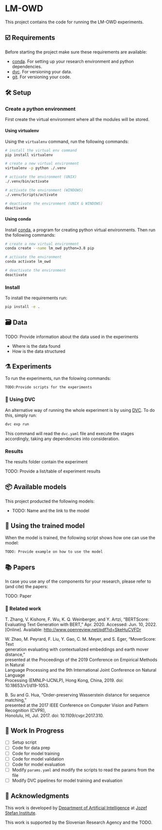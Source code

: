 # LM-OWD

This project contains the code for running the LM-OWD experiments.

## ☑️ Requirements

Before starting the project make sure these requirements are available:

- [conda][conda]. For setting up your research environment and python dependencies.
- [dvc][dvc]. For versioning your data.
- [git][git]. For versioning your code.

## 🛠️ Setup

### Create a python environment

First create the virtual environment where all the modules will be stored.

#### Using virtualenv

Using the `virtualenv` command, run the following commands:

```bash
# install the virtual env command
pip install virtualenv

# create a new virtual environment
virtualenv -p python ./.venv

# activate the environment (UNIX)
./.venv/bin/activate

# activate the environment (WINDOWS)
./.venv/Scripts/activate

# deactivate the environment (UNIX & WINDOWS)
deactivate
```

#### Using conda

Install [conda][conda], a program for creating python virtual environments. Then run the following commands:

```bash
# create a new virtual environment
conda create --name lm_owd python=3.8 pip

# activate the environment
conda activate lm_owd

# deactivate the environment
deactivate
```

### Install

To install the requirements run:

```bash
pip install -e .
```

## 🗃️ Data

TODO: Provide information about the data used in the experiments

- Where is the data found
- How is the data structured

## ⚗️ Experiments

To run the experiments, run the folowing commands:

```bash
TODO:Provide scripts for the experiments
```

### 🦉 Using DVC

An alternative way of running the whole experiment is by using [DVC][dvc]. To do this,
simply run:

```bash
dvc exp run
```

This command will read the `dvc.yaml` file and execute the stages accordingly, taking
any dependencies into consideration.

### Results

The results folder contain the experiment

TODO: Provide a list/table of experiment results

## 📦️ Available models

This project producted the following models:

- TODO: Name and the link to the model

## 🚀 Using the trained model

When the model is trained, the following script shows how one can use the model:

```python
TODO: Provide example on how to use the model
```

## 📚 Papers

In case you use any of the components for your research, please refer to
(and cite) the papers:

TODO: Paper

### 📓 Related work

T. Zhang, V. Kishore, F. Wu, K. Q. Weinberger, and Y. Artzi, “BERTScore: \
Evaluating Text Generation with BERT,” Apr. 2020. Accessed: Jun. 10, 2022. \
[Online]. Available: http://www.openreview.net/pdf?id=SkeHuCVFDr

W. Zhao, M. Peyrard, F. Liu, Y. Gao, C. M. Meyer, and S. Eger, “MoverScore: Text \
generation evaluating with contextualized embeddings and earth mover distance,” \
presented at the Proceedings of the 2019 Conference on Empirical Methods in Natural \
Language Processing and the 9th International Joint Conference on Natural Language \
Processing (EMNLP-IJCNLP), Hong Kong, China, 2019. doi: 10.18653/v1/d19-1053.

B. Su and G. Hua, “Order-preserving Wasserstein distance for sequence matching,” \
presented at the 2017 IEEE Conference on Computer Vision and Pattern Recognition (CVPR), \
Honolulu, HI, Jul. 2017. doi: 10.1109/cvpr.2017.310.

## 🚧 Work In Progress

- [ ] Setup script
- [ ] Code for data prep
- [ ] Code for model training
- [ ] Code for model validation
- [ ] Code for model evaluation
- [ ] Modify `params.yaml` and modify the scripts to read the params from the file
- [ ] Modify DVC pipelines for model training and evaluation

## 📣 Acknowledgments

This work is developed by [Department of Artificial Intelligence][ailab] at [Jozef Stefan Institute][ijs].

This work is supported by the Slovenian Research Agency and the TODO.

[python]: https://www.python.org/
[conda]: https://www.anaconda.com/
[git]: https://git-scm.com/
[dvc]: https://dvc.org/
[ailab]: http://ailab.ijs.si/
[ijs]: https://www.ijs.si/
